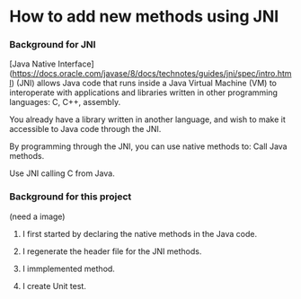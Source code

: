 # How to add new methods using JNI

### Background for JNI

[Java Native Interface] (https://docs.oracle.com/javase/8/docs/technotes/guides/jni/spec/intro.html) (JNI) allows Java code that runs inside a Java Virtual Machine (VM)
to interoperate with applications and libraries written in other programming languages: C, 
C++, assembly.

You already have a library written in another language, and wish to make it accessible to Java code through the JNI.

By programming through the JNI, you can use native methods to:
Call Java methods.

Use JNI calling C from Java.


### Background for this project
(need a image)

1. I first started by declaring the native methods in the Java code.

2. I regenerate the header file for the JNI methods.

3. I immplemented method.

4. I create Unit test.
